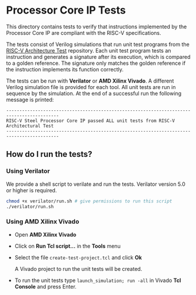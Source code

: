 # Processor Core IP Tests

This directory contains tests to verify that instructions implemented by the Processor Core IP are compliant with the RISC-V specifications.

The tests consist of Verilog simulations that run unit test programs from the [RISC-V Architecture Test](https://github.com/riscv-non-isa/riscv-arch-test/) repository. Each unit test program tests an instruction and generates a signature after its execution, which is compared to a golden reference. The signature only matches the golden reference if the instruction implements its function correctly.

The tests can be run with **Verilator** or **AMD Xilinx Vivado**. A different Verilog simulation file is provided for each tool. All unit tests are run in sequence by the simulation. At the end of a successful run the following message is printed:

```
------------------------------------------------------------------------------------------
RISC-V Steel Processor Core IP passed ALL unit tests from RISC-V Architectural Test
------------------------------------------------------------------------------------------
```

## How do I run the tests?

### Using Verilator

We provide a shell script to verilate and run the tests. Verilator version 5.0 or higher is required.

```bash
chmod +x verilator/run.sh # give permissions to run this script
./verilator/run.sh
```

### Using AMD Xilinx Vivado

* Open **AMD Xilinx Vivado**
* Click on **Run Tcl script...** in the **Tools** menu
* Select the file `create-test-project.tcl` and click **Ok**

    A Vivado project to run the unit tests will be created.

* To run the unit tests type `launch_simulation; run -all` in Vivado **Tcl Console** and press Enter.

